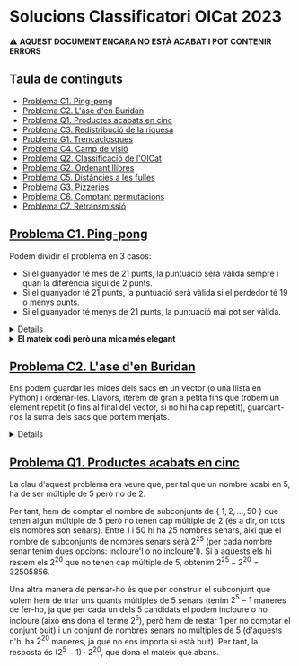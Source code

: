 # Solucions Classificatori OICat 2023

:warning: __AQUEST DOCUMENT ENCARA NO ESTÀ ACABAT I POT CONTENIR ERRORS__

## Taula de continguts
* [Problema C1. Ping-pong](#C1)
* [Problema C2. L'ase d'en Buridan](#C2)
* [Problema Q1. Productes acabats en cinc](#Q1)
* [Problema C3. Redistribució de la riquesa](#C3)
* [Problema G1. Trencaclosques](#G1)
* [Problema C4. Camp de visió](#C4)
* [Problema Q2. Classificació de l'OICat](#Q2)
* [Problema G2. Ordenant llibres](#G2)
* [Problema C5. Distàncies a les fulles](#C5)
* [Problema G3. Pizzeries](#G3)
* [Problema C6. Comptant permutacions](#C6)
* [Problema C7. Retransmissió](#C7)


## [Problema C1. Ping-pong](https://jutge.org/problems/P90280_ca) <a name="C1"/>

Podem dividir el problema en 3 casos:
- Si el guanyador té més de 21 punts, la puntuació serà vàlida sempre i quan la diferència sigui de 2 punts.
- Si el guanyador té 21 punts, la puntuació serà vàlida si el perdedor té 19 o menys punts.
- Si el guanyador té menys de 21 punts, la puntuació mai pot ser vàlida.

<details>
  <summary><b>Codi</b></summary>

```cpp
#include <iostream>
using namespace std;

int main() {
    int a, b;
    while(cin >> a >> b) {
        if(a > 21 or b > 21) {
            // Cas on el guanyador ha fet mes de 21 punts. 
            // Sera valid si la diferencia es de 2 punts.
            if(abs(a-b) == 2) {
                cout << "SI" << endl;
            } 
            else {
                cout << "NO" << endl;
            }
        }
        else if(a == 21) {
            // Cas on A guanya amb 21 punts.
            // Sera valid si B fa menys de 20 punts.
            if(b < 20) {
                cout << "SI" << endl;
            }
            else {
                cout << "NO" << endl;
            }
        }
        else if(b == 21) {
            // Cas on B guanya amb 21 punts.
            // Sera valid si A fa menys de 20 punts.
            if(a < 20) {
                cout << "SI" << endl;
            }
            else {
                cout << "NO" << endl;
            }
        }
        else {
            // Cap dels 2 jugadors arriba a 21 punts.
            // Mai pot ser una puntuacio valida.
            cout << "NO" << endl;
        } 
    }
}
```
</details>
<details>
  <summary><b>El mateix codi però una mica més elegant</b></summary>

```cpp
#include <iostream>
using namespace std;

int main() {
    int a, b;
    while(cin >> a >> b) {
        if(a < b) swap(a, b);
        if(a > 21) cout << (a-b == 2? "SI" : "NO") << endl;
        else if(a == 21) cout << (b <= 19? "SI" : "NO") << endl;
        else cout << "NO" << endl;
    }
}
```
</details>

## [Problema C2. L'ase d'en Buridan](https://jutge.org/problems/P86377_ca) <a name="C2"/>

Ens podem guardar les mides dels sacs en un vector (o una llista en Python) i ordenar-les. Llavors, iterem de gran a petita fins que trobem un element repetit (o fins al final del vector, si no hi ha cap repetit), guardant-nos la suma dels sacs que portem menjats.

<details>
  <summary><b>Codi</b></summary>

```cpp
#include<bits/stdc++.h>
using namespace std;

int main() {
    int n;
    while(cin >> n) {
        vector<int> v(n); // Declarem un vector de mida n.
        for(int i = 0; i < n; ++i) {
            cin >> v[i]; // Llegim els elements del vector.
        }
        sort(v.begin(), v.end()); // Ordenem el vector de petit a gran.
        int menjat = 0; // En aquesta variable anem sumant la mida dels sacs que ens mengem.
        for(int i = n-1; i >= 0; --i) {
            // Iterem pels elements del vector de gran a petit.
            if(i > 0 and v[i] == v[i-1]) {
                // La condicio i > 0 es necessaria perque, si no, quan i == 0,
                // al fer v[i-1] estariem accedint a la posicio -1 del vector
                // (que no existeix) i el programa podria fallar. 

                break; // Hem trobat un element repetit, per tant parem.
            }
            menjat += v[i]; // Sumem la mida del sac que ens mengem.
        }
        cout << menjat << endl;
    }
}
```
</details>

## [Problema Q1. Productes acabats en cinc](https://jutge.org/problems/P14803_ca) <a name="Q1"/>

La clau d'aquest problema era veure que, per tal que un nombre acabi en 5, ha de ser múltiple de 5 però no de 2.

Per tant, hem de comptar el nombre de subconjunts de { $1, 2, \dots, 50$ } que tenen algun múltiple de 5 però no tenen cap múltiple de 2 (és a dir, on tots els nombres son senars). Entre 1 i 50 hi ha 25 nombres senars, així que el nombre de subconjunts de nombres senars serà $2^{25}$ (per cada nombre senar tenim dues opcions: incloure'l o no incloure'l). Si a aquests els hi restem els $2^{20}$ que no tenen cap múltiple de 5, obtenim $2^{25} - 2^{20} = 32505856$. 

Una altra manera de pensar-ho és que per construir el subconjunt que volem hem de triar uns quants múltiples de 5 senars (tenim $2^5 - 1$ maneres de fer-ho, ja que per cada un dels 5 candidats el podem incloure o no incloure (això ens dona el terme $2^5$), però hem de restar 1 per no comptar el conjunt buit) i un conjunt de nombres senars no múltiples de 5 (d'aquests n'hi ha $2^{20}$ maneres, ja que no ens importa si està buit). Per tant, la resposta és $(2^{5} - 1) \cdot 2^{20}$, que dona el mateix que abans.